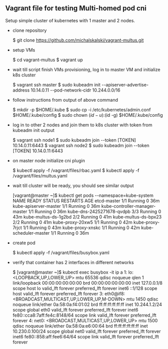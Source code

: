 ## Vagrant file for testing Multi-homed pod cni

Setup simple cluster of kubernetes with 1 master and 2 nodes. 

* clone repository

    $ git clone https://github.com/michalskalski/vagrant-multus.git

* setup VMs

    $ cd vagrant-multus
    $ vagrant up

* wait till script finish VMs provisioning, log in to master VM and initialize k8s cluster

    $ vagrant ssh master
    $ sudo kubeadm init --apiserver-advertise-address 10.14.0.11 --pod-network-cidr 10.244.0.0/16

* follow instructions from output of above command

    $ mkdir -p $HOME/.kube
    $ sudo cp -i /etc/kubernetes/admin.conf $HOME/.kube/config
    $ sudo chown $(id -u):$(id -g) $HOME/.kube/config

* log in to other 2 nodes and join them to k8s cluster with token from kubeadm init output

    $ vagrant ssh node1
    $ sudo kubeadm join --token [TOKEN] 10.14.0.11:6443
    $ vagrant ssh node2
    $ sudo kubeadm join --token [TOKEN] 10.14.0.11:6443

* on master node initialize cni plugin 

    $ kubectl apply -f /vagrant/files/rbac.yaml
    $ kubectl apply -f /vagrant/files/multus.yaml

* wait till cluster will be ready, you should see similar output

    [vagrant@master ~]$ kubectl get pods --namespace=kube-system
    NAME                             READY     STATUS    RESTARTS   AGE
    etcd-master                      1/1       Running   0          36m
    kube-apiserver-master            1/1       Running   0          36m
    kube-controller-manager-master   1/1       Running   0          36m
    kube-dns-2425271678-qvdpb        3/3       Running   0          43m
    kube-multus-ds-1g2bd             2/2       Running   0          41m
    kube-multus-ds-bpx23             2/2       Running   0          41m
    kube-proxy-20xw5                 1/1       Running   0          42m
    kube-proxy-7rjct                 1/1       Running   0          43m
    kube-proxy-xnskc                 1/1       Running   0          42m
    kube-scheduler-master            1/1       Running   0          36m

* create pod

    $ kubectl apply -f /vagrant/files/busybox.yaml

* verify that container has 2 interfaces in different networks

    $ [vagrant@master ~]$ kubectl exec busybox -it ip a
    1: lo: <LOOPBACK,UP,LOWER_UP> mtu 65536 qdisc noqueue qlen 1
        link/loopback 00:00:00:00:00:00 brd 00:00:00:00:00:00
        inet 127.0.0.1/8 scope host lo
           valid_lft forever preferred_lft forever
        inet6 ::1/128 scope host
           valid_lft forever preferred_lft forever
    3: eth0@if8: <BROADCAST,MULTICAST,UP,LOWER_UP,M-DOWN> mtu 1450 qdisc noqueue
        link/ether 0a:58:0a:f4:01:02 brd ff:ff:ff:ff:ff:ff
        inet 10.244.1.2/24 scope global eth0
           valid_lft forever preferred_lft forever
        inet6 fe80::cca8:7aff:fe4c:8148/64 scope link
           valid_lft forever preferred_lft forever
    4: net0: <BROADCAST,MULTICAST,UP,LOWER_UP> mtu 1500 qdisc noqueue
        link/ether 0a:58:0a:e6:00:64 brd ff:ff:ff:ff:ff:ff
        inet 10.230.0.100/24 scope global net0
           valid_lft forever preferred_lft forever
        inet6 fe80::858:aff:fee6:64/64 scope link
           valid_lft forever preferred_lft forever
